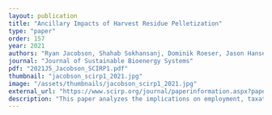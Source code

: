 ```yaml
---
layout: publication
title: "Ancillary Impacts of Harvest Residue Pelletization"
type: "paper"
order: 157
year: 2021
authors: "Ryan Jacobson, Shahab Sokhansanj, Dominik Roeser, Jason Hansen, Bhushan Gopaluni, Xiaotao Bi"
journal: "Journal of Sustainable Bioenergy Systems"
pdf: "2021J5_Jacobson_SCIRP1.pdf"
thumbnail: "jacobson_scirp1_2021.jpg"
image: "/assets/thumbnails/jacobson_scirp1_2021.jpg"
external_url: "https://www.scirp.org/journal/paperinformation.aspx?paperid=112081"
description: "This paper analyzes the implications on employment, taxation, and wildfire fuel reduction costs when using mobile pellet mills to remove biomass and reduce wildfire fuels. Wildfire suppression costs in British Columbia have exceeded the set budget in 9 of the last 10 years and the province has only reduced the fuel load on a fraction of the high-risk hectares. Using a novel high-moisture mobile pellet mill allows the production of 89,000 tonnes of wood pellets each year for a price of $293 tonne−1 . Each tonne produced also provides $546 tonne−1 in additional benefits from employment, taxation, and reductions in the cost to perform fuel treatments. The presented research found that 11 employees are needed to operate a mobile pellet mill, with total employment of 242 for 22 systems across BC. The assessed system can also avoid $5.5 million in employment insurance payments. The 22 systems also provide $323,000 in taxable profits and $524,000 from income taxes from employees. Fuel treatment with the researched systems costs $1112 ha−1 . A cost-benefit analysis shows that the system provides $2.97 in benefits for every dollar invested."
---
```

